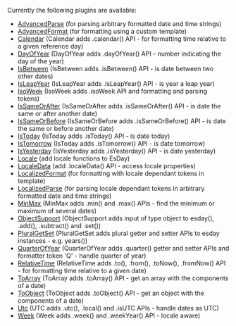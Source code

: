 Currently the following plugins are available:
- [AdvancedParse](./advancedParse.md) (for parsing arbitrary formatted date and time strings)
- [AdvancedFormat](./advancedFormat.md) (for formatting using a custom template)
- [Calendar](./calendar.md) (Calendar adds .calendar() API - for formatting time relative to a given reference day)
- [DayOfYear](./dayOfYear.md) (DayOfYear adds .dayOfYear() API - number indicating the day of the year)
- [IsBetween](./isBetween.md) (IsBetween adds .isBetween() API - is date between two other dates)
- [IsLeapYear](./isLeapYear.md) (IsLeapYear adds .isLeapYear() API - is year a leap year)
- [IsoWeek](./isoWeek.md) (IsoWeek adds .isoWeek API and formatting and parsing tokens)
- [IsSameOrAfter](./isSameOrAfter.md) (IsSameOrAfter adds .isSameOrAfter() API - is date the same or after another date)
- [IsSameOrBefore](./isSameOrBefore.md) (IsSameOrBefore adds .isSameOrBefore() API - is date the same or before another date)
- [IsToday](./isToday.md) (IsToday adds .isToday() API - is date today)
- [IsTomorrow](./isTomorrow.md) (IsToday adds .isTomorrow() API - is date tomorrow)
- [IsYesterday](./isYesterday.md) (IsYesterday adds .isYesterday() API - is date yesterday)
- [Locale](./locale.md) (add locale functions to EsDay)
- [LocaleData](./localeData.md) (add .localeData() API - access locale properties)
- [LocalizedFormat](./localizedFormat.md) (for formatting with locale dependant tokens in template)
- [LocalizedParse](./localizedParse.md) (for parsing locale dependant tokens in arbitrary formatted date and time strings)
- [MinMax](./minMay.md) (MinMax adds .min() and .max() APIs - find the minimum or maximum of several dates)
- [ObjectSupport](./objectSupport.md) (ObjectSupport adds input of type object to esday(), .add(), .subtract() and .set())
- [PluralGetSet](./pluralGetSet.md) (PluralGetSet adds plural getter and setter APIs to esday instances - e.g. years())
- [QuarterOfYear](./quarterOfYear.md) (QuarterOfYear adds .quarter() getter and setter APIs and formatter token 'Q' - handle quarter of year)
- [RelativeTime](./relativeTime.md) (RelativeTime adds .to(), .from(), .toNow(), .fromNow() API - for formatting time relative to a given date)
- [ToArray](./toArray.md) (ToArray adds .toArray() API - get an array with the components of a date)
- [ToObject](./toObject.md) (ToObject adds .toObject() API - get an object with the components of a date)
- [Utc](./utc.md) (UTC adds .utc(), .local() and .isUTC APIs - handle dates as UTC)
- [Week](./week.md) (Week adds .week() and .weekYear() API - locale aware)
